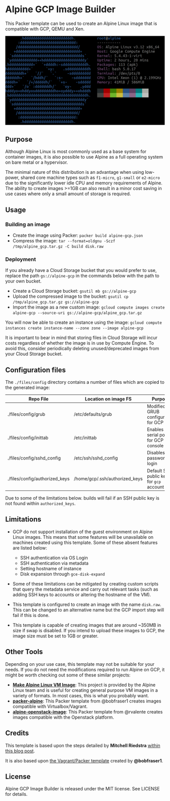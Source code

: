 # Alpine GCP Image Builder
This Packer template can be used to create an Alpine Linux image that is compatible with GCP, QEMU and Xen.

![neofetch on Alpine Linux](alpine-gcp.png)

## Purpose
Although Alpine Linux is most commonly used as a base system for container images, it is also possible to use Alpine as a full operating system on bare metal or a hypervisor. 

The minimal nature of this distribution is an advantage when using low-power, shared core machine types such as `f1-micro`, `g1-small` or `e2-micro` due to the significantly lower idle CPU and memory requirements of Alpine. The ability to create images >=1GB can also result in a minor cost saving in use cases where only a small amount of storage is required.

## Usage
### Building an image
- Create the image using Packer:
`packer build alpine-gcp.json`
- Compress the image:
`tar --format=oldgnu -Sczf /tmp/alpine_gcp.tar.gz -C build disk.raw`

### Deployment
If you already have a Cloud Storage bucket that you would prefer to use, replace the path `gs://alpine-gcp` in the commands below with the path to your own bucket.

- Create a Cloud Storage bucket:
`gsutil mb gs://alpine-gcp`
- Upload the compressed image to the bucket:
`gsutil cp /tmp/alpine_gcp.tar.gz gs://alpine-gcp`
- Import the image as a new custom image:
`gcloud compute images create alpine-gcp --source-uri gs://alpine-gcp/alpine_gcp.tar.gz`

You will now be able to create an instance using the image:
`gcloud compute instances create instance-name --zone zone --image alpine-gcp`

It is important to bear in mind that storing files in Cloud Storage will incur costs regardless of whether the image is in use by Compute Engine. To avoid this, consider periodically deleting unused/deprecated images from your Cloud Storage bucket.

## Configuration files
The `./files/config` directory contains a number of files which are copied to the generated image:

|Repo File                      |Location on image FS            |Purpose                                   |
|-------------------------------|--------------------------------|------------------------------------------|
|./files/config/grub            |/etc/defaults/grub              |Modified GRUB configuration for GCP       |
|./files/config/inittab         |/etc/inittab                    |Enables serial port for GCP console       |
|./files/config/sshd_config     |/etc/ssh/sshd_config            |Disables password login                   |
|./files/config/authorized_keys |/home/gcp/.ssh/authorized_keys  |Default SSH public keys for `gcp`  account|

Due to some of the limitations below. builds will fail if an SSH public key is not found within `authorized_keys`.

## Limitations
- GCP do not support installation of the guest environment on Alpine Linux images. This means that some features will be unavailable on machines created using this template. Some of these absent features are listed below:
    - SSH authentication via OS Login
    - SSH authentication via metadata
    - Setting hostname of instance
    - Disk expansion through `gce-disk-expand`

- Some of these limitations can be mitigated by creating custom scripts that query the metadata service and carry out relevant tasks (such as adding SSH keys to accounts or altering the hostname of the VM).
- This template is configured to create an image with the name `disk.raw`. This can be changed to an alternative name but the GCP import step will fail if this is done.
- This template is capable of creating images that are around ~350MB in size if swap is disabled. If you intend to upload these images to GCP, the image size must be set to 1GB or greater.

## Other Tools
Depending on your use case, this template may not be suitable for your needs. If you do not need the modifications required to run Alpine on GCP, it might be worth checking out some of these similar projects:
- [__Make Alpine Linux VM Image__](https://github.com/alpinelinux/alpine-make-vm-image): This project is provided by the Alpine Linux team and is useful for creating general purpose VM images in a variety of formats. In most cases, this is what you probably want.
- [__packer-alpine__](https://github.com/bobfraser1/packer-alpine): This Packer template from @bobfraser1 creates images compatible with Virtualbox/Vagrant.
- [__alpine-openstack-image__](https://github.com/rvalente/alpine-openstack-image): This Packer template from @rvalente creates images compatible with the Openstack platform.

## Credits
This template is based upon the steps detailed by __Mitchell Riedstra__ [within this blog post](https://riedstra.dev/2019/09/alpine-gcp).

It is also based upon [the Vagrant/Packer template](https://github.com/bobfraser1/packer-alpine) created by __@bobfraser1__.

## License

Alpine GCP Image Builder is released under the MIT license. See LICENSE for details.

